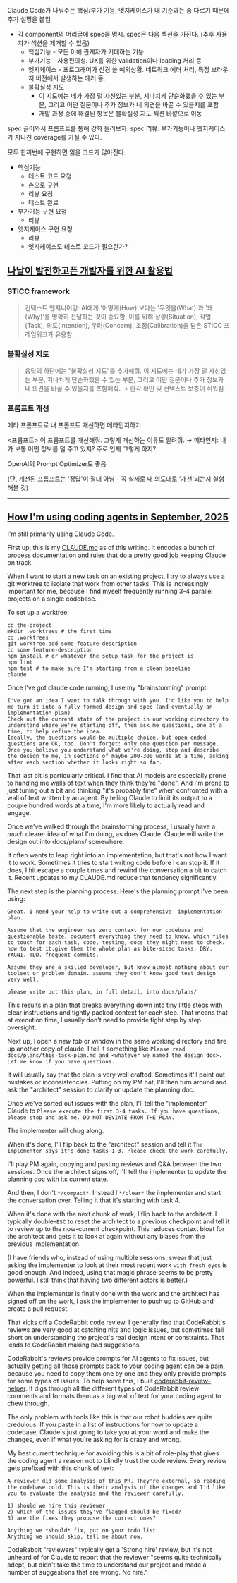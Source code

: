 
Claude Code가 나눠주는 핵심/부가 기능, 엣지케이스가 내 기준과는 좀 다르기 때문에 추가 설명을 붙임

- 각 component의 머리글에 spec을 명시. spec은 다음 섹션을 가진다. (추후 사용자가 섹션을 제거할 수 있음)
  - 핵심기능 - 모든 이해 관계자가 기대하는 기능
  - 부가기능 - 사용편의성. UX를 위한 validation이나 loading 처리 등
  - 엣지케이스 - 프로그래머가 신경 쓸 예외상황. 네트워크 에러 처리, 특정 브라우저 버전에서 발생하는 에러 등.
  - 불확실성 지도
    - 이 지도에는 네가 가장 덜 자신있는 부분, 지나치게 단순화했을 수 있는 부분, 그리고 어떤 질문이나 추가 정보가 네 의견을 바꿀 수 있을지를 포함
    - 개발 과정 중에 해결된 항목은 불확실성 지도 섹션 바깥으로 이동

spec 긁어와서 프롬프트를 통해 강화 돌려보자.
spec 리뷰. 부가기능이나 엣지케이스가 지나친 coverage를 가질 수 있다.

모두 한꺼번에 구현하면 읽을 코드가 많아진다.

- 핵심기능
  - 테스트 코드 요청
  - 손으로 구현
  - 리뷰 요청
  - 테스트 완료
- 부가기능 구현 요청
  - 리뷰
- 엣지케이스 구현 요청
  - 리뷰
  - 엣지케이스도 테스트 코드가 필요한가?

## [나날이 발전하고픈 개발자를 위한 AI 활용법](https://www.stdy.blog/how-to-use-ai-for-developers-who-want-to-develop-everyday/)

### STICC framework

> 컨텍스트 엔지니어링: AI에게 '어떻게(How)'보다는 '무엇을(What)'과 '왜(Why)'를 명확히 전달하는 것이 중요함. 이를 위해 상황(Situation), 작업(Task), 의도(Intention), 우려(Concern), 조정(Calibration)을 담은 STICC 프레임워크가 유용함.

### 불확실성 지도

> 응답의 하단에는 "불확실성 지도"를 추가해줘. 이 지도에는 네가 가장 덜 자신있는 부분, 지나치게 단순화했을 수 있는 부분, 그리고 어떤 질문이나 추가 정보가 네 의견을 바꿀 수 있을지를 포함해줘.
> → 환각 확인 및 컨텍스트 보충이 쉬워짐

### 프롬프트 개선

메타 프롬프트로 내 프롬프트 개선하면 메타인지하기

<프롬프트> 이 프롬프트를 개선해줘. 그렇게 개선하는 이유도 알려줘.
→ 메타인지: 내가 보통 어떤 정보를 덜 주고 있지? 주로 언제 그렇게 하지?

OpenAI의 Prompt Optimizer도 좋음

(단, 개선된 프롬프트는 '정답'이 절대 아님 - 꼭 실제로 내 의도대로 '개선'되는지 실험해볼 것)

---

## [How I'm using coding agents in September, 2025](https://blog.fsck.com/2025/10/05/how-im-using-coding-agents-in-september-2025/)

I'm still primarily using Claude Code.

First up, this is my [CLAUDE.md](https://raw.githubusercontent.com/obra/dotfiles/6e088092406cf1e3cc78d146a5247e934912f6f8/.claude/CLAUDE.md) as of this writing. It encodes a bunch of process documentation and rules that do a pretty good job keeping Claude on track.

When I want to start a new task on an existing project, I try to always use a git worktree to isolate that work from other tasks. This is increasingly important for me, because I find myself frequently running 3-4 parallel projects on a single codebase.

To set up a worktree:

```
cd the-project
mkdir .worktrees # the first time
cd .worktrees
git worktree add some-feature-description
cd some feature-description
npm install # or whatever the setup task for the project is
npm lint
npm test # to make sure I'm starting from a clean baseline
claude
```

Once I've got claude code running, I use my "brainstorming" prompt:

```
I've got an idea I want to talk through with you. I'd like you to help me turn it into a fully formed design and spec (and eventually an implementation plan)
Check out the current state of the project in our working directory to understand where we're starting off, then ask me questions, one at a time, to help refine the idea.
Ideally, the questions would be multiple choice, but open-ended questions are OK, too. Don't forget: only one question per message.
Once you believe you understand what we're doing, stop and describe the design to me, in sections of maybe 200-300 words at a time, asking after each section whether it looks right so far.
```

That last bit is particularly critical. I find that AI models are especially prone to handing me walls of text when they think they're "done". And I'm prone to just tuning out a bit and thinking "it's probably fine" when confronted with a wall of text written by an agent. By telling Claude to limit its output to a couple hundred words at a time, I'm more likely to actually read and engage.

Once we've walked through the brainstorming process, I usually have a _much_ clearer idea of what I'm doing, as does Claude. Claude will write the design out into docs/plans/ somewhere.

It often wants to leap right into an implementation, but that's not how I want it to work. Sometimes it tries to start writing code before I can stop it. If it does, I hit escape a couple times and rewind the conversation a bit to catch it. Recent updates to my CLAUDE.md reduce that tendency significantly.

The next step is the planning process. Here's the planning prompt I've been using:

```
Great. I need your help to write out a comprehensive  implementation plan.

Assume that the engineer has zero context for our codebase and questionable taste. document everything they need to know. which files to touch for each task, code, testing, docs they might need to check. how to test it.give them the whole plan as bite-sized tasks. DRY. YAGNI. TDD. frequent commits.

Assume they are a skilled developer, but know almost nothing about our toolset or problem domain. assume they don't know good test design very well.

please write out this plan, in full detail, into docs/plans/
```

This results in a plan that breaks everything down into tiny little steps with clear instructions and tightly packed context for each step. That means that at execution time, I usually don't need to provide tight step by step oversight.

Next up, I open a _new tab_ or window in the same working directory and fire up another copy of claude. I tell it something like `Please read docs/plans/this-task-plan.md and <whatever we named the design doc>. Let me know if you have questions.`

It will usually say that the plan is very well crafted. Sometimes it'll point out mistakes or inconsistencies. Putting on my PM hat, I'll then turn around and ask the "architect" session to clarify or update the planning doc.

Once we've sorted out issues with the plan, I'll tell the "implementer" Claude to `Please execute the first 3-4 tasks. If you have questions, please stop and ask me. DO NOT DEVIATE FROM THE PLAN.`

The implementer will chug along.

When it's done, I'll flip back to the "architect" session and tell it `The implementer says it's done tasks 1-3. Please check the work carefully.`

I'll play PM again, copying and pasting reviews and Q&A between the two sessions. Once the architect signs off, I'll tell the implementer to update the planning doc with its current state.

And then, I don't `*/compact*`. Instead I `*/clear*` the implementer and start the conversation over. Telling it that it's starting with task 4.

When it's done with the next chunk of work, I flip back to the architect. I typically double-`ESC` to reset the architect to a previous checkpoint and tell it to review up to the now-current checkpoint. This reduces context bloat for the architect and gets it to look at again without any biases from the previous implementation.

(I have friends who, instead of using multiple sessions, swear that just asking the implementer to look at their most recent work `with fresh eyes` is good enough. And indeed, using that magic phrase seems to be pretty powerful. I still think that having two different actors is better.)

When the implementer is finally done with the work and the architect has signed off on the work, I ask the implementer to push up to GitHub and create a pull request.

That kicks off a CodeRabbit code review. I generally find that CodeRabbit's reviews are very good at catching nits and logic issues, but sometimes fall short on understanding the project's real design intent or constraints. That leads to CodeRabbit making bad suggestions.

CodeRabbit's reviews provide prompts for AI agents to fix issues, but actually getting all those prompts back to your coding agent can be a pain, because you need to copy them one by one and they only provide prompts for some types of issues. To help solve this, I built [coderabbit-review-helper](https://github.com/obra/coderabbit-review-helper). It digs through all the different types of CodeRabbit review comments and formats them as a big wall of text for your coding agent to chew through.

The only problem with tools like this is that our robot buddies are quite credulous. If you paste in a list of instructions for how to update a codebase, Claude's just going to take you at your word and make the changes, even if what you're asking for is crazy and wrong.

My best current technique for avoiding this is a bit of role-play that gives the coding agent a reason not to blindly trust the code review. Every review gets prefixed with this chunk of text:

```
A reviewer did some analysis of this PR. They're external, so reading the codebase cold. This is their analysis of the changes and I'd like you to evaluate the analysis and the reviewer carefully.

1) should we hire this reviewer
2) which of the issues they've flagged should be fixed?
3) are the fixes they propose the correct ones?

Anything we *should* fix, put on your todo list.
Anything we should skip, tell me about now.
```

CodeRabbit "reviewers" typically get a 'Strong hire' review, but it's not unheard of for Claude to report that the reviewer "seems quite technically adept, but didn't take the time to understand our project and made a number of suggestions that are wrong. No hire."
